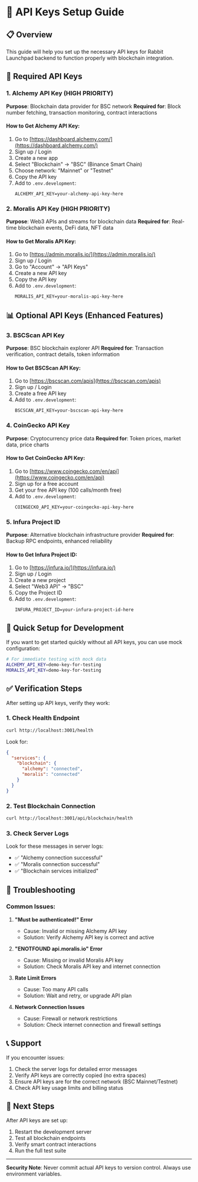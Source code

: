 # 🔑 API Keys Setup Guide

## 📋 Overview

This guide will help you set up the necessary API keys for Rabbit Launchpad backend to function properly with blockchain integration.

## 🚨 Required API Keys

### 1. **Alchemy API Key** (HIGH PRIORITY)
**Purpose**: Blockchain data provider for BSC network
**Required for**: Block number fetching, transaction monitoring, contract interactions

#### How to Get Alchemy API Key:
1. Go to [https://dashboard.alchemy.com/](https://dashboard.alchemy.com/)
2. Sign up / Login
3. Create a new app
4. Select "Blockchain" → "BSC" (Binance Smart Chain)
5. Choose network: "Mainnet" or "Testnet"
6. Copy the API key
7. Add to `.env.development`:
   ```
   ALCHEMY_API_KEY=your-alchemy-api-key-here
   ```

### 2. **Moralis API Key** (HIGH PRIORITY)
**Purpose**: Web3 APIs and streams for blockchain data
**Required for**: Real-time blockchain events, DeFi data, NFT data

#### How to Get Moralis API Key:
1. Go to [https://admin.moralis.io/](https://admin.moralis.io/)
2. Sign up / Login
3. Go to "Account" → "API Keys"
4. Create a new API key
5. Copy the API key
6. Add to `.env.development`:
   ```
   MORALIS_API_KEY=your-moralis-api-key-here
   ```

## 📊 Optional API Keys (Enhanced Features)

### 3. **BSCScan API Key**
**Purpose**: BSC blockchain explorer API
**Required for**: Transaction verification, contract details, token information

#### How to Get BSCScan API Key:
1. Go to [https://bscscan.com/apis](https://bscscan.com/apis)
2. Sign up / Login
3. Create a free API key
4. Add to `.env.development`:
   ```
   BSCSCAN_API_KEY=your-bscscan-api-key-here
   ```

### 4. **CoinGecko API Key**
**Purpose**: Cryptocurrency price data
**Required for**: Token prices, market data, price charts

#### How to Get CoinGecko API Key:
1. Go to [https://www.coingecko.com/en/api](https://www.coingecko.com/en/api)
2. Sign up for a free account
3. Get your free API key (100 calls/month free)
4. Add to `.env.development`:
   ```
   COINGECKO_API_KEY=your-coingecko-api-key-here
   ```

### 5. **Infura Project ID**
**Purpose**: Alternative blockchain infrastructure provider
**Required for**: Backup RPC endpoints, enhanced reliability

#### How to Get Infura Project ID:
1. Go to [https://infura.io/](https://infura.io/)
2. Sign up / Login
3. Create a new project
4. Select "Web3 API" → "BSC"
5. Copy the Project ID
6. Add to `.env.development`:
   ```
   INFURA_PROJECT_ID=your-infura-project-id-here
   ```

## 🧪 Quick Setup for Development

If you want to get started quickly without all API keys, you can use mock configuration:

```bash
# For immediate testing with mock data
ALCHEMY_API_KEY=demo-key-for-testing
MORALIS_API_KEY=demo-key-for-testing
```

## ✅ Verification Steps

After setting up API keys, verify they work:

### 1. Check Health Endpoint
```bash
curl http://localhost:3001/health
```
Look for:
```json
{
  "services": {
    "blockchain": {
      "alchemy": "connected",
      "moralis": "connected"
    }
  }
}
```

### 2. Test Blockchain Connection
```bash
curl http://localhost:3001/api/blockchain/health
```

### 3. Check Server Logs
Look for these messages in server logs:
- ✅ "Alchemy connection successful"
- ✅ "Moralis connection successful"
- ✅ "Blockchain services initialized"

## 🔧 Troubleshooting

### Common Issues:

1. **"Must be authenticated!" Error**
   - Cause: Invalid or missing Alchemy API key
   - Solution: Verify Alchemy API key is correct and active

2. **"ENOTFOUND api.moralis.io" Error**
   - Cause: Missing or invalid Moralis API key
   - Solution: Check Moralis API key and internet connection

3. **Rate Limit Errors**
   - Cause: Too many API calls
   - Solution: Wait and retry, or upgrade API plan

4. **Network Connection Issues**
   - Cause: Firewall or network restrictions
   - Solution: Check internet connection and firewall settings

## 📞 Support

If you encounter issues:
1. Check the server logs for detailed error messages
2. Verify API keys are correctly copied (no extra spaces)
3. Ensure API keys are for the correct network (BSC Mainnet/Testnet)
4. Check API key usage limits and billing status

## 🔄 Next Steps

After API keys are set up:
1. Restart the development server
2. Test all blockchain endpoints
3. Verify smart contract interactions
4. Run the full test suite

---

**Security Note**: Never commit actual API keys to version control. Always use environment variables.